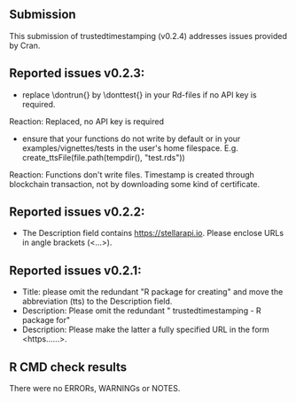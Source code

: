 ## Submission

This submission of trustedtimestamping (v0.2.4) addresses issues provided by Cran.

## Reported issues v0.2.3: 

* replace \dontrun{} by \donttest{} in your Rd-files if no API key is required. 

Reaction: Replaced, no API key is required

* ensure that your functions do not write by default or in your 
examples/vignettes/tests in the user's home filespace. E.g. create_ttsFile(file.path(tempdir(), "test.rds"))

Reaction: Functions don't write files. Timestamp is created through blockchain transaction, not by downloading some kind of certificate.

## Reported issues v0.2.2: 

* The Description field contains https://stellarapi.io. Please enclose URLs in angle brackets (<...>).

## Reported issues v0.2.1: 

* Title: please omit the redundant "R package for creating" and move the abbreviation (tts) to the Description field.
* Description: Please omit the redundant " trustedtimestamping - R package for"
* Description: Please make the latter a fully specified URL in the form <https......>.

## R CMD check results

There were no ERRORs, WARNINGs or NOTES.
